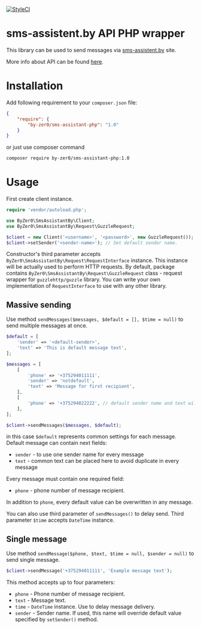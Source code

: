 [![StyleCI](https://styleci.io/repos/69090570/shield?style=flat)](https://styleci.io/repos/69090570)

# sms-assistent.by API PHP wrapper

This library can be used to send messages via [sms-assistent.by](http://sms-assistent.by) site.

More info about API can be found [here](http://help.sms-assistent.by/sms-rassyilka/rassylka-po-api/).

# Installation

Add following requirement to your `composer.json` file:

```json
{
    "require": {
        "by-zer0/sms-assistant-php": "1.0"
    }
}
```

or just use composer command

```bash
composer require by-zer0/sms-assistant-php:1.0
```

# Usage

First create client instance.

```php
require 'vendor/autoload.php';

use ByZer0\SmsAssistantBy\Client;
use ByZer0\SmsAssistantBy\Request\GuzzleRequest;

$client = new Client('<username>', '<password>', new GuzzleRequest());
$client->setSender('<sender-name>'); // Set default sender name.
```

Constructor's third parameter accepts `ByZer0\SmsAssistantBy\Request\RequestInterface` instance. This instance will be actually used to perform HTTP requests. By default, package contains `ByZer0\SmsAssistantBy\Request\GuzzleRequest` class - request wrapper for `guzzlehttp/guzzle` library. You can write your own implementation of `RequestInterface` to use with any other library.

## Massive sending

Use method `sendMessages($messages, $default = [], $time = null)` to send multiple messages at once.

```php
$default = [
    'sender' => '<default-sender>',
    'text' => 'This is default message text',
];

$messages = [
    [
        'phone' => '+375294011111',
        'sender' => 'notdefault',
        'text' => 'Message for first recipient',
    ],
    [
        'phone' => '+375294022222', // default sender name and text will be used
    ],
];

$client->sendMessages($messages, $default);
```

in this case `$default` represents common settings for each message. Default message can contain next fields:

* `sender` - to use one sender name for every message
* `text` - common text can be placed here to avoid duplicate in every message

Every message must contain one required field:

* `phone` - phone number of message recipient.

In addition to `phone`, every default value can be overwritten in any message.

You can also use third parameter of `sendMessages()` to delay send. Third parameter `$time` accepts `DateTime` instance.

## Single message

Use method `sendMessage($phone, $text, $time = null, $sender = null)` to send single message.

```php
$client->sendMessage('+375294011111', 'Example message text');
```

This method accepts up to four parameters:

- `phone` - Phone number of message recipient.
- `text` - Message text.
- `time` - `DateTime` instance. Use to delay message delivery.
- `sender` - Sender name. If used, this name will override default value specified by `setSender()` method.
